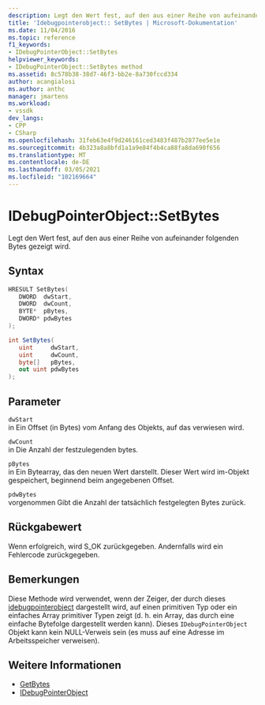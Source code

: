 ```yaml
---
description: Legt den Wert fest, auf den aus einer Reihe von aufeinander folgenden Bytes gezeigt wird.
title: 'Idebugpointerobject:: SetBytes | Microsoft-Dokumentation'
ms.date: 11/04/2016
ms.topic: reference
f1_keywords:
- IDebugPointerObject::SetBytes
helpviewer_keywords:
- IDebugPointerObject::SetBytes method
ms.assetid: 8c578b38-38d7-46f3-bb2e-8a730fccd334
author: acangialosi
ms.author: anthc
manager: jmartens
ms.workload:
- vssdk
dev_langs:
- CPP
- CSharp
ms.openlocfilehash: 31feb63e4f9d246161ced3483f487b2877ee5e1e
ms.sourcegitcommit: 4b323a8a8bfd1a1a9e84f4b4ca88fa8da690f656
ms.translationtype: MT
ms.contentlocale: de-DE
ms.lasthandoff: 03/05/2021
ms.locfileid: "102169664"
---
```

# <a name="idebugpointerobjectsetbytes"></a>IDebugPointerObject::SetBytes
Legt den Wert fest, auf den aus einer Reihe von aufeinander folgenden Bytes gezeigt wird.

## <a name="syntax"></a>Syntax

```cpp
HRESULT SetBytes( 
   DWORD  dwStart,
   DWORD  dwCount,
   BYTE*  pBytes,
   DWORD* pdwBytes
);
```

```csharp
int SetBytes(
   uint     dwStart,
   uint     dwCount,
   byte[]   pBytes,
   out uint pdwBytes
);
```

## <a name="parameters"></a>Parameter
`dwStart`\
in Ein Offset (in Bytes) vom Anfang des Objekts, auf das verwiesen wird.

`dwCount`\
in Die Anzahl der festzulegenden bytes.

`pBytes`\
in Ein Bytearray, das den neuen Wert darstellt. Dieser Wert wird im-Objekt gespeichert, beginnend beim angegebenen Offset.

`pdwBytes`\
vorgenommen Gibt die Anzahl der tatsächlich festgelegten Bytes zurück.

## <a name="return-value"></a>Rückgabewert
 Wenn erfolgreich, wird S_OK zurückgegeben. Andernfalls wird ein Fehlercode zurückgegeben.

## <a name="remarks"></a>Bemerkungen
 Diese Methode wird verwendet, wenn der Zeiger, der durch dieses [idebugpointerobject](../../../extensibility/debugger/reference/idebugpointerobject.md) dargestellt wird, auf einen primitiven Typ oder ein einfaches Array primitiver Typen zeigt (d. h. ein Array, das durch eine einfache Bytefolge dargestellt werden kann). Dieses `IDebugPointerObject` Objekt kann kein NULL-Verweis sein (es muss auf eine Adresse im Arbeitsspeicher verweisen).

## <a name="see-also"></a>Weitere Informationen
- [GetBytes](../../../extensibility/debugger/reference/idebugpointerobject-getbytes.md)
- [IDebugPointerObject](../../../extensibility/debugger/reference/idebugpointerobject.md)
